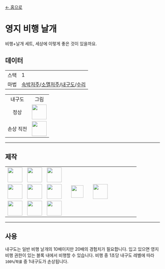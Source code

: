 [← 홈으로](../)
# 영지 비행 날개
비행+날개 세트, 세상에 이렇게 좋은 것이 있을까요.

## 데이터
<table>
    <tr><td align="end">스택</td><td>1</td></tr>
    <tr><td align="end">마법</td><td><a href="https://minecraft.fandom.com/ko/wiki/속박의_저주">속박저주</a>/<a href="https://minecraft.fandom.com/ko/wiki/소멸_저주">소멸저주</a>/<a href="https://minecraft.fandom.com/ko/wiki/내구도">내구도</a>/<a href="https://minecraft.fandom.com/ko/wiki/수리">수리</a></td></tr>
</table>
<table>
    <tr><td align="center">내구도</td><td align="center">그림</td></tr>
    <tr><td align="center">정상</td><td><img src="https://i.imgur.com/sMykckD.png" height="48"/></td></tr>
    <tr><td align="center">손상 직전</td><td><img src="https://i.imgur.com/eKWcQ5V.png" height="48"/></td></tr>
</table>

---

## 제작
<table>
    <tr><td><img src="https://i.imgur.com/wl43BjZ.png" width="48"/></td><td><img src="https://i.imgur.com/IWZz8YM.png" width="48"/></td><td><img src="https://i.imgur.com/wl43BjZ.png" width="48"/></td><td colspan="3"></td></tr>
    <tr><td><img src="https://i.imgur.com/wl43BjZ.png" width="48"/></td><td><img src="https://i.imgur.com/E4LgClR.png" width="48"/></td><td><img src="https://i.imgur.com/wl43BjZ.png" width="48"/></td><td width="70" align="center"><img src="https://i.imgur.com/VE0KqIE.png" width="40"/></td><td><img src="https://i.imgur.com/sMykckD.png" width="48"/></td><td width="70"></td></tr>
    <tr><td><img src="https://i.imgur.com/wl43BjZ.png" width="48"/></td><td><img src="https://i.imgur.com/wl43BjZ.png" width="48"/></td><td><img src="https://i.imgur.com/wl43BjZ.png" width="48"/></td><td colspan="3"></td></tr>
</table>

---

## 사용
내구도는 일반 비행 날개의 10배이지만 20배의 경험치가 필요합니다. 
입고 있으면 영지 비행 권한이 있는 블록 내에서 비행할 수 있습니다.
비행 중 1초당 내구도 레벨에 따라 `100%`/`확률` 중 1내구도가 손상됩니다.
